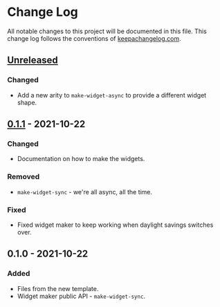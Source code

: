 # Change Log
All notable changes to this project will be documented in this file. This change log follows the conventions of [keepachangelog.com](http://keepachangelog.com/).

## [Unreleased]
### Changed
- Add a new arity to `make-widget-async` to provide a different widget shape.

## [0.1.1] - 2021-10-22
### Changed
- Documentation on how to make the widgets.

### Removed
- `make-widget-sync` - we're all async, all the time.

### Fixed
- Fixed widget maker to keep working when daylight savings switches over.

## 0.1.0 - 2021-10-22
### Added
- Files from the new template.
- Widget maker public API - `make-widget-sync`.

[Unreleased]: https://sourcehost.site/your-name/euler/compare/0.1.1...HEAD
[0.1.1]: https://sourcehost.site/your-name/euler/compare/0.1.0...0.1.1

